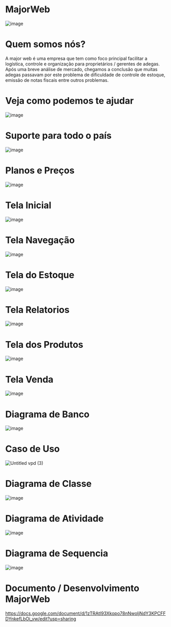 # MajorWeb
![image](https://user-images.githubusercontent.com/112988370/206027359-fe24c693-ef0b-4188-9db9-c00e82dfd5f6.png)
# Quem somos nós?
A major web é uma empresa que tem como foco principal facilitar a logística, controle e organização para proprietários / gerentes de adegas. 
Após uma breve análise de mercado, chegamos a conclusão que muitas adegas passavam por este problema de dificuldade de controle de estoque, emissão de notas fiscais entre outros problemas.
# Veja como podemos te ajudar
![image](https://user-images.githubusercontent.com/112988370/206029844-ec1d020e-1684-4b39-a88d-714882b546b5.png)
# Suporte para todo o país 
![image](https://user-images.githubusercontent.com/112988370/206029900-369e1eac-9726-4432-80fd-06abd85a99c0.png)
# Planos e Preços
![image](https://user-images.githubusercontent.com/112988370/206029345-ed24fa73-80ac-4f30-b04a-803d7ae6bfa9.png)
# Tela Inicial
![image](https://user-images.githubusercontent.com/112988370/206029099-e581a05b-f805-4cd5-adc9-7f9720439404.png)
# Tela Navegação
![image](https://user-images.githubusercontent.com/112988370/206029696-102698c5-f1cb-4a47-b774-3b9d9978f7f5.png)
# Tela do Estoque
![image](https://user-images.githubusercontent.com/112988370/206029415-0d622b81-3823-4b51-92d8-b1d1a97c1748.png)
# Tela Relatorios 
![image](https://user-images.githubusercontent.com/112988370/206029492-f0775539-9164-48e2-9348-9766217c485d.png)
# Tela dos Produtos
![image](https://user-images.githubusercontent.com/112988370/206029575-146b1896-bcb0-45fb-a189-7281508bfda3.png)
# Tela Venda
![image](https://user-images.githubusercontent.com/112988370/206030503-1ee5ece6-eea2-48cf-8fb3-6f0234de7593.png)
# Diagrama de Banco  
![image](https://user-images.githubusercontent.com/112988370/206028022-6b8b9013-f2fc-41ce-af4b-875195bc26ca.png)
# Caso de Uso
![Untitled vpd (3)](https://user-images.githubusercontent.com/112988370/206028256-ce2cf4c4-0e94-4e3b-be8a-f989d2fe6c65.png)
# Diagrama de Classe
![image](https://user-images.githubusercontent.com/112988370/206028368-d256da1d-ac75-4dbe-acd1-335fe1a83ceb.png)
# Diagrama de Atividade
![image](https://user-images.githubusercontent.com/112988370/206028629-b9dbb4c1-161d-475a-8d79-c8c7dba53a7e.png)
# Diagrama de Sequencia
![image](https://user-images.githubusercontent.com/112988370/206028731-ccd3ab49-7de3-4977-a28d-cb6986a781ff.png)
# Documento / Desenvolvimento MajorWeb
https://docs.google.com/document/d/1zTRAtl93Xkopo78nNwoljNdY3KPCFFDYnkefLbOi_vw/edit?usp=sharing
